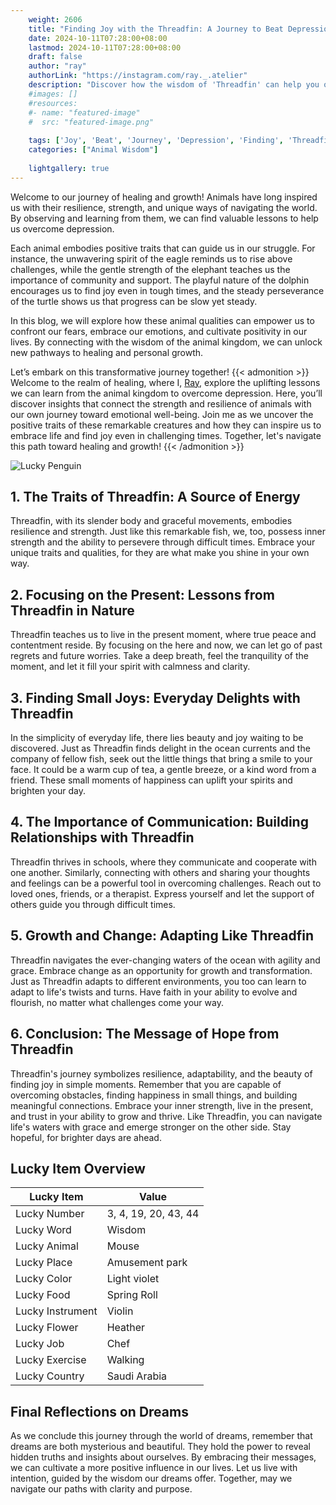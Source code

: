 ```yaml
---
    weight: 2606
    title: "Finding Joy with the Threadfin: A Journey to Beat Depression"  # Assuming 'title' column exists
    date: 2024-10-11T07:28:00+08:00
    lastmod: 2024-10-11T07:28:00+08:00
    draft: false
    author: "ray"
    authorLink: "https://instagram.com/ray._.atelier"
    description: "Discover how the wisdom of 'Threadfin' can help you overcome depression and find joy in your life journey."
    #images: []
    #resources:
    #- name: "featured-image"
    #  src: "featured-image.png"
    
    tags: ['Joy', 'Beat', 'Journey', 'Depression', 'Finding', 'Threadfin']
    categories: ["Animal Wisdom"]
    
    lightgallery: true
---
```

    
Welcome to our journey of healing and growth! Animals have long inspired us with their resilience, strength, and unique ways of navigating the world. By observing and learning from them, we can find valuable lessons to help us overcome depression.

Each animal embodies positive traits that can guide us in our struggle. For instance, the unwavering spirit of the eagle reminds us to rise above challenges, while the gentle strength of the elephant teaches us the importance of community and support. The playful nature of the dolphin encourages us to find joy even in tough times, and the steady perseverance of the turtle shows us that progress can be slow yet steady.

In this blog, we will explore how these animal qualities can empower us to confront our fears, embrace our emotions, and cultivate positivity in our lives. By connecting with the wisdom of the animal kingdom, we can unlock new pathways to healing and personal growth.

Let’s embark on this transformative journey together!
{{< admonition >}}
Welcome to the realm of healing, where I, [Ray](https://instagram.com/ray._.atelier), explore the uplifting lessons we can learn from the animal kingdom to overcome depression. Here, you’ll discover insights that connect the strength and resilience of animals with our own journey toward emotional well-being. Join me as we uncover the positive traits of these remarkable creatures and how they can inspire us to embrace life and find joy even in challenging times. Together, let's navigate this path toward healing and growth!
{{< /admonition >}}

![Lucky Penguin](https://cdn.pixabay.com/photo/2024/09/07/02/34/penguins-9028827_1280.jpg "Lucky Penguin")

## 1. The Traits of Threadfin: A Source of Energy
Threadfin, with its slender body and graceful movements, embodies resilience and strength. Just like this remarkable fish, we, too, possess inner strength and the ability to persevere through difficult times. Embrace your unique traits and qualities, for they are what make you shine in your own way.

## 2. Focusing on the Present: Lessons from Threadfin in Nature
Threadfin teaches us to live in the present moment, where true peace and contentment reside. By focusing on the here and now, we can let go of past regrets and future worries. Take a deep breath, feel the tranquility of the moment, and let it fill your spirit with calmness and clarity.

## 3. Finding Small Joys: Everyday Delights with Threadfin
In the simplicity of everyday life, there lies beauty and joy waiting to be discovered. Just as Threadfin finds delight in the ocean currents and the company of fellow fish, seek out the little things that bring a smile to your face. It could be a warm cup of tea, a gentle breeze, or a kind word from a friend. These small moments of happiness can uplift your spirits and brighten your day.

## 4. The Importance of Communication: Building Relationships with Threadfin
Threadfin thrives in schools, where they communicate and cooperate with one another. Similarly, connecting with others and sharing your thoughts and feelings can be a powerful tool in overcoming challenges. Reach out to loved ones, friends, or a therapist. Express yourself and let the support of others guide you through difficult times.

## 5. Growth and Change: Adapting Like Threadfin
Threadfin navigates the ever-changing waters of the ocean with agility and grace. Embrace change as an opportunity for growth and transformation. Just as Threadfin adapts to different environments, you too can learn to adapt to life's twists and turns. Have faith in your ability to evolve and flourish, no matter what challenges come your way.

## 6. Conclusion: The Message of Hope from Threadfin
Threadfin's journey symbolizes resilience, adaptability, and the beauty of finding joy in simple moments. Remember that you are capable of overcoming obstacles, finding happiness in small things, and building meaningful connections. Embrace your inner strength, live in the present, and trust in your ability to grow and thrive. Like Threadfin, you can navigate life's waters with grace and emerge stronger on the other side. Stay hopeful, for brighter days are ahead.


## Lucky Item Overview
| Lucky Item          | Value              |
|---------------|--------------------|
| Lucky Number        | 3, 4, 19, 20, 43, 44  |
| Lucky Word          | Wisdom |
| Lucky Animal        | Mouse |
| Lucky Place         | Amusement park     |
| Lucky Color         | Light violet     |
| Lucky Food          | Spring Roll      |
| Lucky Instrument    | Violin |
| Lucky Flower        | Heather    |
| Lucky Job           | Chef       |
| Lucky Exercise      | Walking  |
| Lucky Country       | Saudi Arabia    |


##  Final Reflections on Dreams

As we conclude this journey through the world of dreams, remember that dreams are both mysterious and beautiful. They hold the power to reveal hidden truths and insights about ourselves. By embracing their messages, we can cultivate a more positive influence in our lives. Let us live with intention, guided by the wisdom our dreams offer. Together, may we navigate our paths with clarity and purpose.
